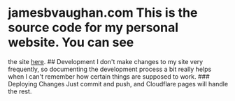 # jamesbvaughan.com This is the source code for my personal website. You can see
the site [here](https://jamesbvaughan.com). ## Development I don't make changes
to my site very frequently, so documenting the development process a bit really
helps when I can't remember how certain things are supposed to work. ###
Deploying Changes Just commit and push, and Cloudflare pages will handle the
rest.
